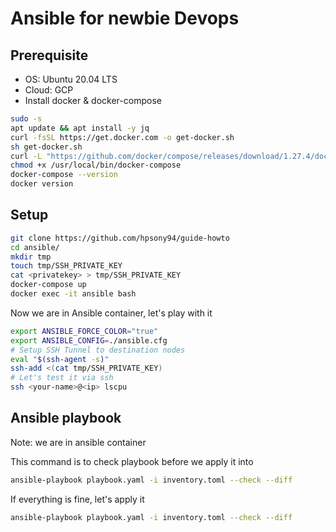 # Ansible for newbie Devops

## Prerequisite
* OS: Ubuntu 20.04 LTS
* Cloud: GCP
* Install docker & docker-compose
```sh
sudo -s
apt update && apt install -y jq
curl -fsSL https://get.docker.com -o get-docker.sh
sh get-docker.sh
curl -L "https://github.com/docker/compose/releases/download/1.27.4/docker-compose-$(uname -s)-$(uname -m)" -o /usr/local/bin/docker-compose
chmod +x /usr/local/bin/docker-compose
docker-compose --version
docker version
```

## Setup
```sh
git clone https://github.com/hpsony94/guide-howto
cd ansible/
mkdir tmp
touch tmp/SSH_PRIVATE_KEY
cat <privatekey> > tmp/SSH_PRIVATE_KEY
docker-compose up
docker exec -it ansible bash
```
Now we are in Ansible container, let's play with it
```sh
export ANSIBLE_FORCE_COLOR="true"
export ANSIBLE_CONFIG=./ansible.cfg
# Setup SSH Tunnel to destination nodes
eval "$(ssh-agent -s)"
ssh-add <(cat tmp/SSH_PRIVATE_KEY)
# Let's test it via ssh
ssh <your-name>@<ip> lscpu
```

## Ansible playbook
Note: we are in ansible container

This command is to check playbook before we apply it into 
```sh
ansible-playbook playbook.yaml -i inventory.toml --check --diff
```

If everything is fine, let's apply it
```sh
ansible-playbook playbook.yaml -i inventory.toml --check --diff
```
